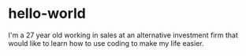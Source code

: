 # hello-world
I'm a 27 year old working in sales at an alternative investment firm that would like to learn how to use coding to make my life easier. 
